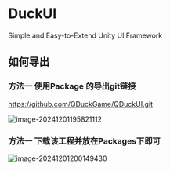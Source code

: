 # DuckUI
Simple and Easy-to-Extend Unity UI Framework



## 如何导出

### 方法一 使用Package 的导出git链接

https://github.com/QDuckGame/QDuckUI.git

![image-20241201195821112](image-20241201195821112.png)

### 方法一 下载该工程并放在Packages下即可

![image-20241201200149430](image-20241201200149430.png)


